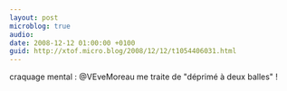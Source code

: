 ```yaml
---
layout: post
microblog: true
audio: 
date: 2008-12-12 01:00:00 +0100
guid: http://xtof.micro.blog/2008/12/12/t1054406031.html
---
```

craquage mental : @VEveMoreau me traite de "déprimé à deux balles" !
